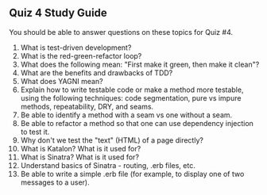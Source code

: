 ## Quiz 4 Study Guide

You should be able to answer questions on these topics for Quiz #4.

1. What is test-driven development?
2. What is the red-green-refactor loop?
3. What does the following mean: "First make it green, then make it clean"?
4. What are the benefits and drawbacks of TDD?
5. What does YAGNI mean?
6. Explain how to write testable code or make a method more testable, using the following techniques: code segmentation, pure vs impure methods, repeatability, DRY, and seams.
7. Be able to identify a method with a seam vs one without a seam.
8. Be able to refactor a method so that one can use dependency injection to test it.
9. Why don't we test the "text" (HTML) of a page directly?
10. What is Katalon?  What is it used for?
11. What is Sinatra?  What is it used for?
12. Understand basics of Sinatra - routing, .erb files, etc.
13. Be able to write a simple .erb file (for example, to display one of two messages to a user).